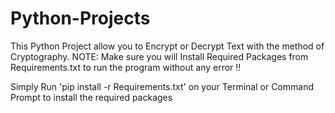# Python-Projects
This Python Project allow you to Encrypt or Decrypt Text with the method of Cryptography.
NOTE: Make sure you will Install Required Packages from Requirements.txt to run the program without any error !! 

Simply Run 'pip install -r Requirements.txt' on your Terminal or Command Prompt to install the required packages

